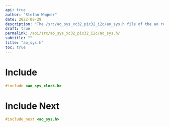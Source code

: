 ```yaml
---
api: true
author: "Stefan Wagner"
date: 2022-08-29
description: "The /src/ao_sys_xc32_pic32_i2c/ao_sys.h file of the ao real-time operating system."
draft: true
permalink: /api/src/ao_sys_xc32_pic32_i2c/ao_sys.h/
subtitle: ""
title: "ao_sys.h"
toc: true
---
```


# Include

```c
#include <ao_sys_clock.h>
```

# Include Next

```c
#include_next <ao_sys.h>
```

